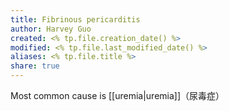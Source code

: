```yaml
---
title: Fibrinous pericarditis
author: Harvey Guo
created: <% tp.file.creation_date() %>
modified: <% tp.file.last_modified_date() %>
aliases: <% tp.file.title %>
share: true
---
```


Most common cause is [[uremia|uremia]]（尿毒症）